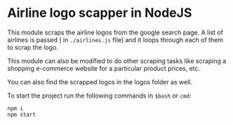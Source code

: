 # Airline logo scapper in NodeJS

This module scraps the airline logos from the google search page. A list of airlines is passed ( in `./airlines.js` file) and it loops through each of them to scrap the logo.

This module can also be modified to do other scraping tasks like scraping a shopping e-commerce website for a particular product prices, etc.

You can also find the scrapped logos in the logos folder as well.

To start the project run the following commands in `$bash` or `cmd`:

```
npm i
npm start
```